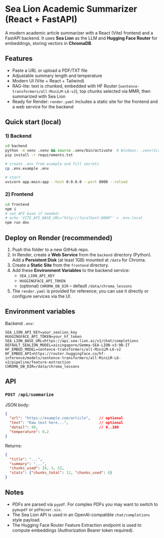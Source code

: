 # Sea Lion Academic Summarizer (React + FastAPI)

A modern academic article summarizer with a React (Vite) frontend and a FastAPI backend.
It uses **Sea Lion** as the LLM and **Hugging Face Router** for embeddings, storing vectors in **ChromaDB**.

## Features
- Paste a URL or upload a PDF/TXT file
- Adjustable summary length and temperature
- Modern UI (Vite + React + Tailwind)
- RAG-lite: text is chunked, embedded with HF Router (`sentence-transformers/all-MiniLM-L6-v2`), top chunks selected via MMR, then summarized with Sea Lion
- Ready for Render: `render.yaml` includes a static site for the frontend and a web service for the backend

## Quick start (local)

### 1) Backend
```bash
cd backend
python -m venv .venv && source .venv/bin/activate  # Windows: .venv\Scripts\activate
pip install -r requirements.txt

# create .env from example and fill secrets
cp .env.example .env

# start
uvicorn app.main:app --host 0.0.0.0 --port 8000 --reload
```

### 2) Frontend
```bash
cd frontend
npm i
# set API base if needed:
# echo 'VITE_API_BASE_URL="http://localhost:8000"' > .env.local
npm run dev
```

## Deploy on Render (recommended)

1. Push this folder to a new GitHub repo.
2. In Render, create a **Web Service** from the `backend` directory (Python). Add a **Persistent Disk** (at least 1GB) mounted at `/data` for Chroma.
3. Create a **Static Site** from the `frontend` directory.
4. Add these **Environment Variables** to the backend service:
   - `SEA_LION_API_KEY`
   - `HUGGINGFACE_API_TOKEN`
   - (optional) `CHROMA_DB_DIR` – default `/data/chroma_lessons`
5. The `render.yaml` is provided for reference; you can use it directly or configure services via the UI.

## Environment variables

Backend `.env`:
```
SEA_LION_API_KEY=your_sealion_key
HUGGINGFACE_API_TOKEN=your_hf_token
SEA_LION_BASE_URL=https://api.sea-lion.ai/v1/chat/completions
DEFAULT_SEALION_MODEL=aisingapore/Gemma-SEA-LION-v3-9B-IT
HF_EMBED_MODEL=sentence-transformers/all-MiniLM-L6-v2
HF_EMBED_API=https://router.huggingface.co/hf-inference/models/sentence-transformers/all-MiniLM-L6-v2/pipeline/feature-extraction
CHROMA_DB_DIR=/data/chroma_lessons
```

## API

### `POST /api/summarize`
JSON body:
```json
{
  "url": "https://example.com/article",    // optional
  "text": "Raw text here...",              // optional
  "detail": 40,                            // 0..100
  "temperature": 0.2
}
```
Returns:
```json
{
  "title": "...",
  "summary": "...",
  "chunks_used": [0, 3, 5],
  "stats": {"chunks_total": 12, "chunks_used": 6}
}
```

## Notes
- PDFs are parsed via `pypdf`. For complex PDFs you may want to switch to `pymupdf` or `pdfminer.six`.
- The Sea Lion API is used in an OpenAI-compatible `chat/completions` style payload.
- The Hugging Face Router Feature Extraction endpoint is used to compute embeddings (Authorization Bearer token required).
